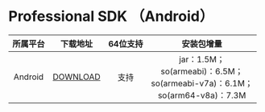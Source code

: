 # Professional SDK （Android）

| 所属平台 | 下载地址 | 64位支持 | 安装包增量 |
|:---------:| :--------:| :--------:|:--------:|
| Android | [DOWNLOAD](https://liteav.sdk.qcloud.com/download/latest/TXLiteAVSDK_Professional_Android_latest.zip)| 支持 | jar：1.5M；<br> so(armeabi)：6.5M；<br> so(armeabi-v7a)：6.1M；<br>so(arm64-v8a)：7.3M| 